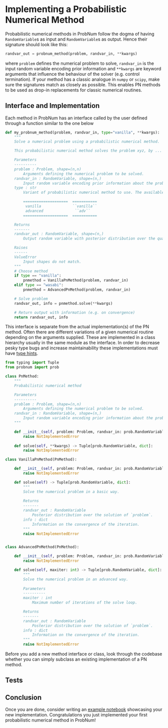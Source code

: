 # Implementing a Probabilistic Numerical Method

Probabilistic numerical methods in ProbNum follow the dogma of having `RandomVariable`s as input and `RandomVariable`s 
as output. Hence their signature should look like this:
```python
randvar_out = probnum_method(problem, randvar_in, **kwargs)
```
where `problem` defines the numerical problem to solve, `randvar_in` is the input random variable encoding prior 
information and `**kwargs` are keyword arguments that influence the behaviour 
of the solver (e.g. control termination). If your method has a classic analogue in `numpy` or `scipy`, make sure the 
signatures match as closely as possible. This enables PN methods to be used as drop-in replacements for classic 
numerical routines.

## Interface and Implementation
Each method in ProbNum has an interface called by the user defined through a function similar to the one below

```python
def my_probnum_method(problem, randvar_in, type="vanilla", **kwargs):
    """
    Solve a numerical problem using a probabilistic numerical method.

    This probabilistic numerical method solves the problem xyz, by ...

    Parameters
    ----------
    problem : Problem, shape=(n,n)
        Arguments defining the numerical problem to be solved.
    randvar_in : RandomVariable, shape=(n,)
        Input random variable encoding prior information about the problem.
    type : str
        Variant of probabilistic numerical method to use. The available options are

        ====================  ===========
         vanilla              ``vanilla``
         advanced              ``adv``
        ====================  ===========

    Returns
    -------
    randvar_out : RandomVariable, shape=(n,)
        Output random variable with posterior distribution over the quantity to be estimated.

    Raises
    ------
    ValueError
        Input shapes do not match.
    """
    # Choose method
    if type == "vanilla":
        pnmethod = VanillaPnMethod(problem, randvar_in)
    elif type == "wasabi":
        pnmethod = AdvancedPnMethod(problem, randvar_in)

    # Solve problem
    randvar_out, info = pnmethod.solve(**kwargs)

    # Return output with information (e.g. on convergence)
    return randvar_out, info
```
This interface is separate from the actual implementation(s) of the PN method. Often there are different variations of a
given numerical routine depending on the arguments supplied. These are implemented in a class hierarchy usually in the same module
as the interface. In order to decrease pesky type bugs and increase maintainability these implementations must have [type
hints](https://docs.python.org/3/library/typing.html).

```python
from typing import Tuple
from probnum import prob

class PnMethod:
    """
    Probabilistic numerical method

    Parameters
    ----------
    problem : Problem, shape=(n,n)
        Arguments defining the numerical problem to be solved.
    randvar_in : RandomVariable, shape=(n,)
        Input random variable encoding prior information about the problem.
    """

    def __init__(self, problem: Problem, randvar_in: prob.RandomVariable):
        raise NotImplementedError
    
    def solve(self, **kwargs) -> Tuple[prob.RandomVariable, dict]:
        raise NotImplementedError

class VanillaPnMethod(PnMethod):

    def __init__(self, problem: Problem, randvar_in: prob.RandomVariable):
        raise NotImplementedError

    def solve(self) -> Tuple[prob.RandomVariable, dict]:
        """
        Solve the numerical problem in a basic way.
        
        Returns
        -------
        randvar_out : RandomVariable
            Posterior distribution over the solution of `problem`.
        info : dict
            Information on the convergence of the iteration.
        """
        raise NotImplementedError


class AdvancedPnMethod(PnMethod):

    def __init__(self, problem: Problem, randvar_in: prob.RandomVariable):
        raise NotImplementedError

    def solve(self, maxiter: int) -> Tuple[prob.RandomVariable, dict]:
        """
        Solve the numerical problem in an advanced way.
        
        Parameters
        ----------
        maxiter : int
            Maximum number of iterations of the solve loop.

        Returns
        -------
        randvar_out : RandomVariable
            Posterior distribution over the solution of `problem`.
        info : dict
            Information on the convergence of the iteration.
        """
        raise NotImplementedError
```
Before you add a new method interface or class, look through the codebase whether you can simply subclass an existing 
implementation of a PN method.

## Tests


## Conclusion
Once you are done, consider writing an [example notebook](https://probabilistic-numerics.github.io/probnum/development/example_notebook.html) showcasing your new 
implementation. Congratulations you just implemented your first probabilistic numerical method in ProbNum!